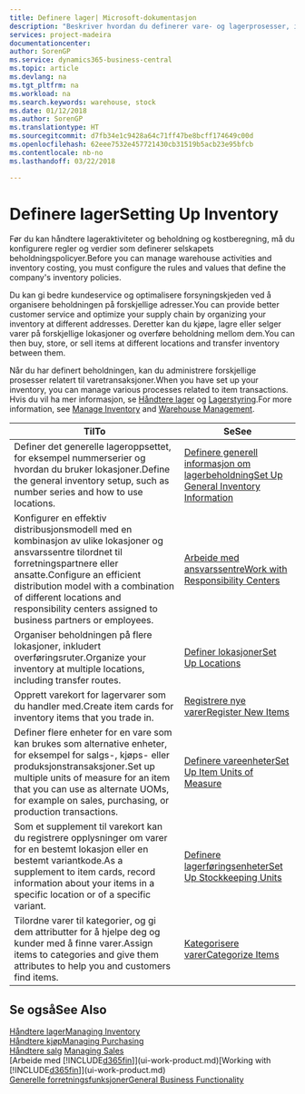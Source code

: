 ```yaml
---
title: Definere lager| Microsoft-dokumentasjon
description: "Beskriver hvordan du definerer vare- og lagerprosesser, inkludert overføringsruter og lokasjoner, for eksempel lagre."
services: project-madeira
documentationcenter: 
author: SorenGP
ms.service: dynamics365-business-central
ms.topic: article
ms.devlang: na
ms.tgt_pltfrm: na
ms.workload: na
ms.search.keywords: warehouse, stock
ms.date: 01/12/2018
ms.author: SorenGP
ms.translationtype: HT
ms.sourcegitcommit: d7fb34e1c9428a64c71ff47be8bcff174649c00d
ms.openlocfilehash: 62eee7532e457721430cb31519b5acb23e95bfcb
ms.contentlocale: nb-no
ms.lasthandoff: 03/22/2018

---
```

# <a name="setting-up-inventory"></a><span data-ttu-id="388b4-103">Definere lager</span><span class="sxs-lookup"><span data-stu-id="388b4-103">Setting Up Inventory</span></span>
<span data-ttu-id="388b4-104">Før du kan håndtere lageraktiviteter og beholdning og kostberegning, må du konfigurere regler og verdier som definerer selskapets beholdningspolicyer.</span><span class="sxs-lookup"><span data-stu-id="388b4-104">Before you can manage warehouse activities and inventory costing, you must configure the rules and values that define the company's inventory policies.</span></span>

<span data-ttu-id="388b4-105">Du kan gi bedre kundeservice og optimalisere forsyningskjeden ved å organisere beholdningen på forskjellige adresser.</span><span class="sxs-lookup"><span data-stu-id="388b4-105">You can provide better customer service and optimize your supply chain by organizing your inventory at different addresses.</span></span> <span data-ttu-id="388b4-106">Deretter kan du kjøpe, lagre eller selger varer på forskjellige lokasjoner og overføre beholdning mellom dem.</span><span class="sxs-lookup"><span data-stu-id="388b4-106">You can then buy, store, or sell items at different locations and transfer inventory between them.</span></span>

<span data-ttu-id="388b4-107">Når du har definert beholdningen, kan du administrere forskjellige prosesser relatert til varetransaksjoner.</span><span class="sxs-lookup"><span data-stu-id="388b4-107">When you have set up your inventory, you can manage various processes related to item transactions.</span></span> <span data-ttu-id="388b4-108">Hvis du vil ha mer informasjon, se [Håndtere lager](inventory-manage-inventory.md) og [Lagerstyring](warehouse-manage-warehouse.md).</span><span class="sxs-lookup"><span data-stu-id="388b4-108">For more information, see [Manage Inventory](inventory-manage-inventory.md) and [Warehouse Management](warehouse-manage-warehouse.md).</span></span>

| <span data-ttu-id="388b4-109">Til</span><span class="sxs-lookup"><span data-stu-id="388b4-109">To</span></span> | <span data-ttu-id="388b4-110">Se</span><span class="sxs-lookup"><span data-stu-id="388b4-110">See</span></span> |
| --- | --- |
| <span data-ttu-id="388b4-111">Definer det generelle lageroppsettet, for eksempel nummerserier og hvordan du bruker lokasjoner.</span><span class="sxs-lookup"><span data-stu-id="388b4-111">Define the general inventory setup, such as number series and how to use locations.</span></span> |[<span data-ttu-id="388b4-112">Definere generell informasjon om lagerbeholdning</span><span class="sxs-lookup"><span data-stu-id="388b4-112">Set Up General Inventory Information</span></span>](inventory-how-setup-general.md) |
|<span data-ttu-id="388b4-113">Konfigurer en effektiv distribusjonsmodell med en kombinasjon av ulike lokasjoner og ansvarssentre tilordnet til forretningspartnere eller ansatte.</span><span class="sxs-lookup"><span data-stu-id="388b4-113">Configure an efficient distribution model with a combination of different locations and responsibility centers assigned to business partners or employees.</span></span>|[<span data-ttu-id="388b4-114">Arbeide med ansvarssentre</span><span class="sxs-lookup"><span data-stu-id="388b4-114">Work with Responsibility Centers</span></span>](inventory-responsibility-centers.md)|
| <span data-ttu-id="388b4-115">Organiser beholdningen på flere lokasjoner, inkludert overføringsruter.</span><span class="sxs-lookup"><span data-stu-id="388b4-115">Organize your inventory at multiple locations, including transfer routes.</span></span> |[<span data-ttu-id="388b4-116">Definer lokasjoner</span><span class="sxs-lookup"><span data-stu-id="388b4-116">Set Up Locations</span></span>](inventory-how-register-new-items.md) |
| <span data-ttu-id="388b4-117">Opprett varekort for lagervarer som du handler med.</span><span class="sxs-lookup"><span data-stu-id="388b4-117">Create item cards for inventory items that you trade in.</span></span> |[<span data-ttu-id="388b4-118">Registrere nye varer</span><span class="sxs-lookup"><span data-stu-id="388b4-118">Register New Items</span></span>](inventory-how-register-new-items.md) |
|<span data-ttu-id="388b4-119">Definer flere enheter for en vare som kan brukes som alternative enheter, for eksempel for salgs-, kjøps- eller produksjonstransaksjoner.</span><span class="sxs-lookup"><span data-stu-id="388b4-119">Set up multiple units of measure for an item that you can use as alternate UOMs, for example on sales, purchasing, or production transactions.</span></span>|[<span data-ttu-id="388b4-120">Definere vareenheter</span><span class="sxs-lookup"><span data-stu-id="388b4-120">Set Up Item Units of Measure</span></span>](inventory-how-setup-units-of-measure.md)|
|<span data-ttu-id="388b4-121">Som et supplement til varekort kan du registrere opplysninger om varer for en bestemt lokasjon eller en bestemt variantkode.</span><span class="sxs-lookup"><span data-stu-id="388b4-121">As a supplement to item cards, record information about your items in a specific location or of a specific variant.</span></span>|[<span data-ttu-id="388b4-122">Definere lagerføringsenheter</span><span class="sxs-lookup"><span data-stu-id="388b4-122">Set Up Stockkeeping Units</span></span>](inventory-how-to-set-up-stockkeeping-units.md)|
| <span data-ttu-id="388b4-123">Tilordne varer til kategorier, og gi dem attributter for å hjelpe deg og kunder med å finne varer.</span><span class="sxs-lookup"><span data-stu-id="388b4-123">Assign items to categories and give them attributes to help you and customers find items.</span></span> |[<span data-ttu-id="388b4-124">Kategorisere varer</span><span class="sxs-lookup"><span data-stu-id="388b4-124">Categorize Items</span></span>](inventory-how-categorize-items.md) |

## <a name="see-also"></a><span data-ttu-id="388b4-125">Se også</span><span class="sxs-lookup"><span data-stu-id="388b4-125">See Also</span></span>
[<span data-ttu-id="388b4-126">Håndtere lager</span><span class="sxs-lookup"><span data-stu-id="388b4-126">Managing Inventory</span></span>](inventory-manage-inventory.md)  
[<span data-ttu-id="388b4-127">Håndtere kjøp</span><span class="sxs-lookup"><span data-stu-id="388b4-127">Managing Purchasing</span></span>](purchasing-manage-purchasing.md)  
<span data-ttu-id="388b4-128">[Håndtere salg](sales-manage-sales.md)  </span><span class="sxs-lookup"><span data-stu-id="388b4-128">[Managing Sales](sales-manage-sales.md)  </span></span>  
<span data-ttu-id="388b4-129">[Arbeide med [!INCLUDE[d365fin](includes/d365fin_md.md)]](ui-work-product.md)</span><span class="sxs-lookup"><span data-stu-id="388b4-129">[Working with [!INCLUDE[d365fin](includes/d365fin_md.md)]](ui-work-product.md)</span></span>  
[<span data-ttu-id="388b4-130">Generelle forretningsfunksjoner</span><span class="sxs-lookup"><span data-stu-id="388b4-130">General Business Functionality</span></span>](ui-across-business-areas.md)


